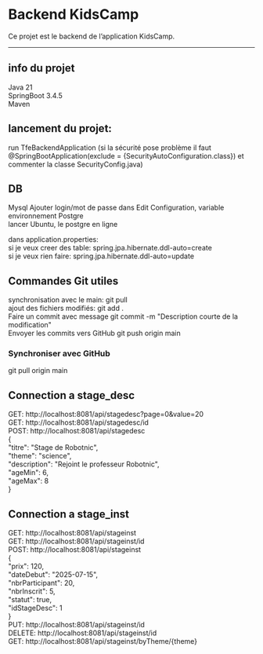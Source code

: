 # Backend KidsCamp

Ce projet est le backend de l’application KidsCamp.

---
## info du projet
Java 21  
SpringBoot 3.4.5  
Maven  

## lancement du projet:
run TfeBackendApplication
(si la sécurité pose problème il faut @SpringBootApplication(exclude = {SecurityAutoConfiguration.class}) et commenter la classe SecurityConfig.java)

## DB
Mysql
Ajouter login/mot de passe dans Edit Configuration, variable environnement
Postgre  
lancer Ubuntu, le postgre en ligne  
  
dans application.properties:  
si je veux creer des table: spring.jpa.hibernate.ddl-auto=create  
si je veux rien faire: spring.jpa.hibernate.ddl-auto=update
## Commandes Git utiles
synchronisation avec le main:
git pull  
ajout des fichiers modifiés:
git add .  
Faire un commit avec message
git commit -m "Description courte de la modification"  
Envoyer les commits vers GitHub
git push origin main  

### Synchroniser avec GitHub

git pull origin main

## Connection a stage_desc
GET: http://localhost:8081/api/stagedesc?page=0&value=20  
GET: http://localhost:8081/api/stagedesc/id  
POST: http://localhost:8081/api/stagedesc  
{  
"titre": "Stage de Robotnic",  
"theme": "science",  
"description": "Rejoint le professeur Robotnic",  
"ageMin": 6,  
"ageMax": 8  
}  

## Connection a stage_inst
GET: http://localhost:8081/api/stageinst  
GET: http://localhost:8081/api/stageinst/id  
POST: http://localhost:8081/api/stageinst  
{  
"prix": 120,  
"dateDebut": "2025-07-15",  
"nbrParticipant": 20,  
"nbrInscrit": 5,  
"statut": true,  
"idStageDesc": 1  
}  
PUT: http://localhost:8081/api/stageinst/id  
DELETE: http://localhost:8081/api/stageinst/id  
GET: http://localhost:8081/api/stageinst/byTheme/{theme}  

